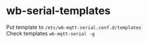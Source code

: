 # wb-serial-templates
Put template to `/etc/wb-mqtt-serial.conf.d/templates`  
Check templates `wb-mqtt-serial -g` 
